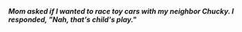 _**Mom asked if I wanted to race toy cars with my neighbor Chucky. I responded, "Nah, that's child's play."**_

